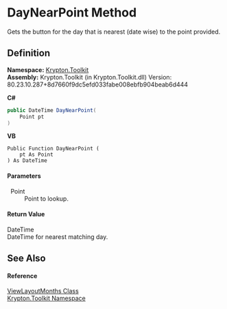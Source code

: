 # DayNearPoint Method


Gets the button for the day that is nearest (date wise) to the point provided.



## Definition
**Namespace:** <a href="79d2eac2-21f4-54ff-7552-b20c33c30600.md">Krypton.Toolkit</a>  
**Assembly:** Krypton.Toolkit (in Krypton.Toolkit.dll) Version: 80.23.10.287+8d7660f9dc5efd033fabe008ebfb904beab6d444

**C#**
``` C#
public DateTime DayNearPoint(
	Point pt
)
```
**VB**
``` VB
Public Function DayNearPoint ( 
	pt As Point
) As DateTime
```



#### Parameters
<dl><dt>  Point</dt><dd>Point to lookup.</dd></dl>

#### Return Value
DateTime  
DateTime for nearest matching day.

## See Also


#### Reference
<a href="66b7534f-12ee-26d7-d6e4-458fb28f2cd9.md">ViewLayoutMonths Class</a>  
<a href="79d2eac2-21f4-54ff-7552-b20c33c30600.md">Krypton.Toolkit Namespace</a>  
